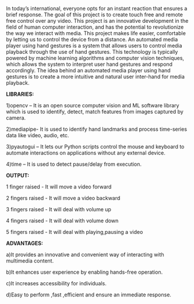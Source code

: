 In today’s international, everyone opts for  an instant reaction that ensures a brief response.
The goal of this project is to create touch free and remote free control over any video.
This project is an innovative development in the field of human computer interaction, and has the potential to revolutionize the way we interact with media.
This project makes life easier, comfortable by letting us to control the device from a distance.
An automated media player using hand gestures is a system that allows users to control media playback through the use of hand gestures.
This technology is typically powered by machine learning algorithms and computer vision techniques, which allows the system to interpret user hand gestures and respond accordingly.
The idea behind an automated media player using hand gestures is to create a more intuitive and natural user inter-hand for media playback.

**LIBRARIES:**

1)opencv – It is an open source computer vision and ML software library which is used to identify, detect, match features from images captured by camera.

2)mediapipe- It is used to identify hand landmarks and process time-series data like video, audio, etc.  

3)pyautogui – It lets our Python scripts control the mouse and keyboard to automate interactions on applications without any external device. 

4)time – It is used to detect pause/delay from execution.

**OUTPUT:**

1 finger raised  - It will move a video forward 

2 fingers raised - It will move a video backward

3 fingers raised - It will deal with volume up

4 fingers raised - It will deal with volume down

5 fingers raised - It will deal with playing,pausing a video

**ADVANTAGES:**

a)It provides an innovative and convenient way of interacting with multimedia content.

b)It enhances user experience by enabling hands-free operation.

c)It increases accessibility for individuals.

d)Easy to perform ,fast ,efficient and ensure an immediate response.

